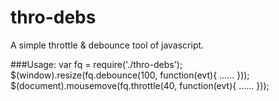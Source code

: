 # thro-debs

A simple throttle & debounce tool of javascript.

###Usage:
	var fq = require('./thro-debs');
	$(window).resize(fq.debounce(100, function(evt){
	    ......
	}));
	$(document).mousemove(fq.throttle(40, function(evt){
	    ......
	}));
